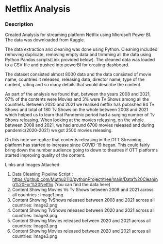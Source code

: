 # Netflix Analysis
### Description
Created Analysis for streaming platform Netflix using Microsoft Power BI. The data was downloaded from Kaggle.

The data extraction and cleaning was done using Python. Cleaning included removing duplicate, removing empty data and trimming all the data using Python Pandas scripts(Link provided below). The cleaned data was loaded to a CSV file and pushed into powerBI for creating dashboard.

The dataset consisted almost 8000 data and the data consisted of movie name, countries it released, releasing data, director name, type of the content, rating and so many details that would describe the content.

As part of the analysis we found that, between the years 2008 and 2021, 97% of the contents were Movies and 3% were Tv Shows among all the countries. Between 2020 and 2021 we realised netflix has published 84 Tv Shows and total of 180 Tv Shows on the whole between 2008 and 2021 which helped us to learn that Pandemic period had a surging number of Tv Shows releasing.
When looking at the movies releasing, on the whole between 2008 and 2021, we had around 6700 movies released and during pandemic(2020-2021) we got 2500 movies releasing.

On this note we realize that contents releasing in the OTT Streaming platform has started to increase since COVID-19 began. This could fairly bring down the number audience going to down to theatres if OTT platforms started improving quality of the content.

Links and Images Attached: 
1. Data Cleaning Pipeline Script : https://github.com/Muthu2110/pythonProject/tree/main/Data%20Cleaning%20For%20Netflix (You can find the data here)
2. Content Showing Movies Vs Tv Shows between 2008 and 2021 across all countries : Image1.png
3. Content Showing TvShows released between 2008 and 2021 across all countries: Image2.png
3. Content Showing TvShows released between 2020 and 2021 across all countries: Image3.png
3. Content Showing Movies released between 2020 and 2021 across all countries: Image3.png
3. Content Showing Movies released between 2020 and 2021 across all countries: Image3.png
